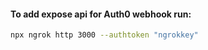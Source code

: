 #### To add expose api for Auth0 webhook run:
```bash
npx ngrok http 3000 --authtoken "ngrokkey"
```